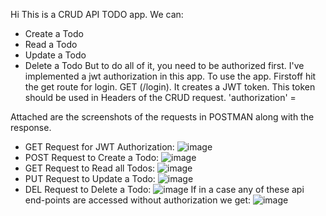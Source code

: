 Hi This is a CRUD API TODO app.
We can: 
  * Create a Todo
  * Read a Todo
  * Update a Todo
  * Delete a Todo
But to do all of it, you need to be authorized first. I've implemented a jwt authorization in this app. 
To use the app. Firstoff hit the get route for login. GET (/login). 
It creates a JWT token. This token should be used in Headers of the CRUD request. 
'authorization' = <JWT Token>
  
Attached are the screenshots of the requests in POSTMAN along with the response.
 
* GET Request for JWT Authorization: ![image](https://user-images.githubusercontent.com/36265605/174309731-40d7feaf-e37e-4164-9a4f-f0114e421069.png)
* POST Request to Create a Todo: ![image](https://user-images.githubusercontent.com/36265605/174309804-a2dfc762-4d70-4387-a38e-75d8abc3665f.png)
* GET Request to Read all Todos: ![image](https://user-images.githubusercontent.com/36265605/174309859-b413d23d-e732-4146-9b32-cc920f776475.png)
* PUT Request to Update a Todo: ![image](https://user-images.githubusercontent.com/36265605/174309897-44cd0ffa-8893-45a2-96f6-228cff1edffb.png)
* DEL Request to Delete a Todo: ![image](https://user-images.githubusercontent.com/36265605/174309925-f9166ebf-a4cd-4919-907e-84f1f620c4fa.png)
If in a case any of these api end-points are accessed without authorization we get: ![image](https://user-images.githubusercontent.com/36265605/174309977-3ab89ec6-9ebd-4572-93ee-c9279df37a0b.png)
